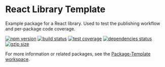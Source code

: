 # React Library Template

Example package for a React library. Used to test the publishing workflow and per-package code coverage.

[![npm version](https://img.shields.io/npm/v/@spautz/react-library-template.svg)](https://www.npmjs.com/package/@spautz/react-library-template)
[![build status](https://github.com/spautz/package-template/workflows/CI/badge.svg)](https://github.com/spautz/package-template/actions)
[![test coverage](https://coveralls.io/repos/github/spautz/package-template/badge.svg?branch=x-cov-react-library-template)](https://coveralls.io/github/spautz/package-template?branch=x-cov-react-library-template)
[![dependencies status](https://img.shields.io/librariesio/release/npm/@spautz/react-library-template.svg)](https://libraries.io/github/spautz/package-template)
[![gzip size](https://img.shields.io/bundlephobia/minzip/@spautz/react-library-template.svg)](https://bundlephobia.com/package/@spautz/react-library-template@latest)

For more information or related packages, see the [Package-Template workspace](https://github.com/spautz/package-template).

